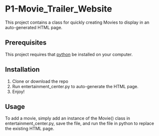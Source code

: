
# P1-Movie_Trailer_Website

This project contains a class for quickly creating Movies to display in an auto-generated HTML page.

## Prerequisites

This project requires that [python](https://www.python.org/) be installed on your computer.

## Installation

1. Clone or download the repo
2. Run entertainment_center.py to auto-generate the HTML page.
3. Enjoy!

## Usage

To add a movie, simply add an instance of the Movie() class in entertainment_center.py, save the file, and run the file in python to replace the existing HTML page.
